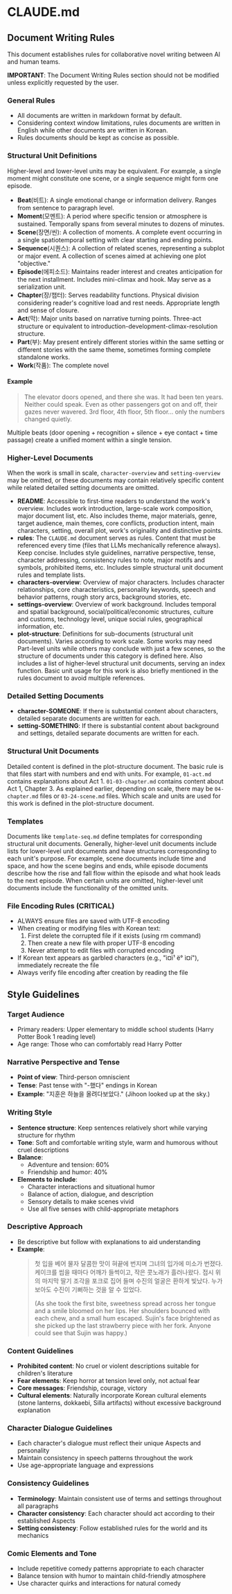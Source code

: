 # CLAUDE.md



## Document Writing Rules

This document establishes rules for collaborative novel writing between AI and human teams.

**IMPORTANT**: The Document Writing Rules section should not be modified unless explicitly requested by the user.

### General Rules

- All documents are written in markdown format by default.
- Considering context window limitations, rules documents are written in English while other documents are written in Korean.
- Rules documents should be kept as concise as possible.

### Structural Unit Definitions

Higher-level and lower-level units may be equivalent. For example, a single moment might constitute one scene, or a single sequence might form one episode.

- **Beat**(비트): A single emotional change or information delivery. Ranges from sentence to paragraph level.
- **Moment**(모멘트): A period where specific tension or atmosphere is sustained. Temporally spans from several minutes to dozens of minutes.
- **Scene**(장면/씬): A collection of moments. A complete event occurring in a single spatiotemporal setting with clear starting and ending points.
- **Sequence**(시퀀스): A collection of related scenes, representing a subplot or major event. A collection of scenes aimed at achieving one plot "objective."
- **Episode**(에피소드): Maintains reader interest and creates anticipation for the next installment. Includes mini-climax and hook. May serve as a serialization unit.
- **Chapter**(장/챕터): Serves readability functions. Physical division considering reader's cognitive load and rest needs. Appropriate length and sense of closure.
- **Act**(막): Major units based on narrative turning points. Three-act structure or equivalent to introduction-development-climax-resolution structure.
- **Part**(부): May present entirely different stories within the same setting or different stories with the same theme, sometimes forming complete standalone works.
- **Work**(작품): The complete novel

#### Example

> The elevator doors opened, and there she was. It had been ten years. Neither could speak. Even as other passengers got on and off, their gazes never wavered. 3rd floor, 4th floor, 5th floor... only the numbers changed quietly.

Multiple beats (door opening + recognition + silence + eye contact + time passage) create a unified moment within a single tension.

### Higher-Level Documents

When the work is small in scale, `character-overview` and `setting-overview` may be omitted, or these documents may contain relatively specific content while related detailed setting documents are omitted.

- **README**: Accessible to first-time readers to understand the work's overview. Includes work introduction, large-scale work composition, major document list, etc. Also includes theme, major materials, genre, target audience, main themes, core conflicts, production intent, main characters, setting, overall plot, work's originality and distinctive points.
- **rules**: The `CLAUDE.md` document serves as rules. Content that must be referenced every time (files that LLMs mechanically reference always). Keep concise. Includes style guidelines, narrative perspective, tense, character addressing, consistency rules to note, major motifs and symbols, prohibited items, etc. Includes simple structural unit document rules and template lists.
- **characters-overview**: Overview of major characters. Includes character relationships, core characteristics, personality keywords, speech and behavior patterns, rough story arcs, background stories, etc.
- **settings-overview**: Overview of work background. Includes temporal and spatial background, social/political/economic structures, culture and customs, technology level, unique social rules, geographical information, etc.
- **plot-structure**: Definitions for sub-documents (structural unit documents). Varies according to work scale. Some works may need Part-level units while others may conclude with just a few scenes, so the structure of documents under this category is defined here. Also includes a list of higher-level structural unit documents, serving an index function. Basic unit usage for this work is also briefly mentioned in the rules document to avoid multiple references.

### Detailed Setting Documents

- **character-SOMEONE**: If there is substantial content about characters, detailed separate documents are written for each.
- **setting-SOMETHING**: If there is substantial content about background and settings, detailed separate documents are written for each.

### Structural Unit Documents

Detailed content is defined in the plot-structure document. The basic rule is that files start with numbers and end with units. For example, `01-act.md` contains explanations about Act 1. `01-03-chapter.md` contains content about Act 1, Chapter 3. As explained earlier, depending on scale, there may be `04-chapter.md` files or `03-24-scene.md` files. Which scale and units are used for this work is defined in the plot-structure document.

### Templates

Documents like `template-seq.md` define templates for corresponding structural unit documents. Generally, higher-level unit documents include lists for lower-level unit documents and have structures corresponding to each unit's purpose. For example, scene documents include time and space, and how the scene begins and ends, while episode documents describe how the rise and fall flow within the episode and what hook leads to the next episode. When certain units are omitted, higher-level unit documents include the functionality of the omitted units.

### File Encoding Rules (CRITICAL)

- ALWAYS ensure files are saved with UTF-8 encoding
- When creating or modifying files with Korean text:
	1. First delete the corrupted file if it exists (using rm command)
	2. Then create a new file with proper UTF-8 encoding
	3. Never attempt to edit files with corrupted encoding
- If Korean text appears as garbled characters (e.g., "ì¤ì¹ ë° ì¤í"), immediately recreate the file
- Always verify file encoding after creation by reading the file

## Style Guidelines

### Target Audience
- Primary readers: Upper elementary to middle school students (Harry Potter Book 1 reading level)
- Age range: Those who can comfortably read Harry Potter

### Narrative Perspective and Tense
- **Point of view**: Third-person omniscient
- **Tense**: Past tense with "-했다" endings in Korean
- **Example**: "지훈은 하늘을 올려다보았다." (Jihoon looked up at the sky.)

### Writing Style
- **Sentence structure**: Keep sentences relatively short while varying structure for rhythm
- **Tone**: Soft and comfortable writing style, warm and humorous without cruel descriptions
- **Balance**: 
  - Adventure and tension: 60%
  - Friendship and humor: 40%
- **Elements to include**:
  - Character interactions and situational humor
  - Balance of action, dialogue, and description
  - Sensory details to make scenes vivid
  - Use all five senses with child-appropriate metaphors

### Descriptive Approach
- Be descriptive but follow with explanations to aid understanding
- **Example**: 
  > 첫 입을 베어 물자 달콤한 맛이 혀끝에 번지며 그녀의 입가에 미소가 번졌다. 케이크를 씹을 때마다 어깨가 들썩이고, 작은 콧노래가 흘러나왔다. 접시 위의 마지막 딸기 조각을 포크로 집어 들며 수진의 얼굴은 환하게 빛났다. 누가 보아도 수진이 기뻐하는 것을 알 수 있었다.
  > 
  > (As she took the first bite, sweetness spread across her tongue and a smile bloomed on her lips. Her shoulders bounced with each chew, and a small hum escaped. Sujin's face brightened as she picked up the last strawberry piece with her fork. Anyone could see that Sujin was happy.)

### Content Guidelines
- **Prohibited content**: No cruel or violent descriptions suitable for children's literature
- **Fear elements**: Keep horror at tension level only, not actual fear
- **Core messages**: Friendship, courage, victory
- **Cultural elements**: Naturally incorporate Korean cultural elements (stone lanterns, dokkaebi, Silla artifacts) without excessive background explanation

### Character Dialogue Guidelines
- Each character's dialogue must reflect their unique Aspects and personality
- Maintain consistency in speech patterns throughout the work
- Use age-appropriate language and expressions

### Consistency Guidelines
- **Terminology**: Maintain consistent use of terms and settings throughout all paragraphs
- **Character consistency**: Each character should act according to their established Aspects
- **Setting consistency**: Follow established rules for the world and its mechanics

### Comic Elements and Tone
- Include repetitive comedy patterns appropriate to each character
- Balance tension with humor to maintain child-friendly atmosphere
- Use character quirks and interactions for natural comedy
